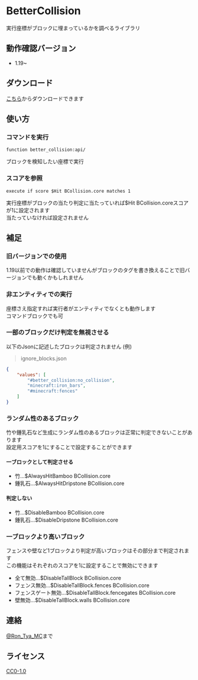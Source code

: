 
# BetterCollision

実行座標がブロックに埋まっているかを調べるライブラリ

</div>

## 動作確認バージョン

- 1.19~

## ダウンロード

[こちら](https://github.com/Ron-Tya-MC/BetterCollision/releases)からダウンロードできます

## 使い方

### コマンドを実行

```mcfunction
function better_collision:api/
```

ブロックを検知したい座標で実行

### スコアを参照

```mcfunction
execute if score $Hit BCollision.core matches 1
```

実行座標がブロックの当たり判定に当たっていれば$Hit BCollision.coreスコアが1に設定されます  
当たっていなければ設定されません

## 補足

### 旧バージョンでの使用

1.19以前での動作は確認していませんがブロックのタグを書き換えることで旧バージョンでも動くかもしれません

### 非エンティティでの実行

座標さえ指定すれば実行者がエンティティでなくとも動作します  
コマンドブロックでも可

### 一部のブロックだけ判定を無視させる

以下のJsonに記述したブロックは判定されません
(例)  
>ignore_blocks.json

```json
{
    "values": [
        "#better_collision:no_collision",
        "minecraft:iron_bars",
        "#minecraft:fences"
    ]
}
```

### ランダム性のあるブロック

竹や鍾乳石など生成にランダム性のあるブロックは正常に判定できないことがあります  
設定用スコアを1にすることで設定することができます

#### 一ブロックとして判定させる

- 竹...$AlwaysHitBamboo BCollision.core
- 鍾乳石...$AlwaysHitDripstone BCollision.core

#### 判定しない

- 竹...$DisableBamboo BCollision.core
- 鍾乳石...$DisableDripstone BCollision.core

### 一ブロックより高いブロック

フェンスや壁など1ブロックより判定が高いブロックはその部分まで判定されます  
この機能はそれぞれのスコアを1に設定することで無効にできます

- 全て無効...$DisableTallBlock BCollision.core
- フェンス無効...$DisableTallBlock.fences BCollision.core
- フェンスゲート無効...$DisableTallBlock.fencegates BCollision.core
- 壁無効...$DisableTallBlock.walls BCollision.core

## 連絡

[@Ron_Tya_MC](https://twitter.com/Ron_Tya_MC)まで

## ライセンス

[CC0-1.0](LICENSE)

